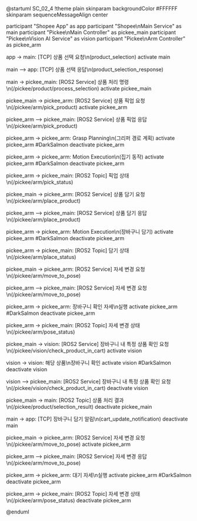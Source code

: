 @startuml SC_02_4
!theme plain
skinparam backgroundColor #FFFFFF
skinparam sequenceMessageAlign center

participant "Shopee App" as app
participant "Shopee\nMain Service" as main
participant "Pickee\nMain Controller" as pickee_main
participant "Pickee\nVision AI Service" as vision
participant "Pickee\nArm Controller" as pickee_arm

app -> main: [TCP] 상품 선택 요청\n(product_selection)
activate main

main --> app: [TCP] 상품 선택 응답\n(product_selection_response)

main -> pickee_main: [ROS2 Service] 상품 처리 명령\n(/pickee/product/process_selection)
activate pickee_main

pickee_main -> pickee_arm: [ROS2 Service] 상품 픽업 요청\n(/pickee/arm/pick_product)
activate pickee_arm

pickee_arm --> pickee_main: [ROS2 Service] 상품 픽업 응답\n(/pickee/arm/pick_product)

pickee_arm -> pickee_arm: Grasp Planning\n(그리퍼 경로 계획)
activate pickee_arm #DarkSalmon
deactivate pickee_arm

pickee_arm -> pickee_arm: Motion Execution\n(집기 동작)
activate pickee_arm #DarkSalmon
deactivate pickee_arm

pickee_arm -> pickee_main: [ROS2 Topic] 픽업 상태\n(/pickee/arm/pick_status)

pickee_main -> pickee_arm: [ROS2 Service] 상품 담기 요청\n(/pickee/arm/place_product)

pickee_arm --> pickee_main: [ROS2 Service] 상품 담기 응답\n(/pickee/arm/place_product)

pickee_arm -> pickee_arm: Motion Execution\n(장바구니 담기)
activate pickee_arm #DarkSalmon
deactivate pickee_arm

pickee_arm -> pickee_main: [ROS2 Topic] 담기 상태\n(/pickee/arm/place_status)

pickee_main -> pickee_arm: [ROS2 Service] 자세 변경 요청\n(/pickee/arm/move_to_pose)

pickee_arm --> pickee_main: [ROS2 Service] 자세 변경 요청\n(/pickee/arm/move_to_pose)

pickee_arm -> pickee_arm: 장바구니 확인 자세\n실행
activate pickee_arm #DarkSalmon
deactivate pickee_arm

pickee_arm -> pickee_main: [ROS2 Topic] 자세 변경 상태\n(/pickee/arm/pose_status)

pickee_main -> vision: [ROS2 Service] 장바구니 내 특정 상품 확인 요청\n(/pickee/vision/check_product_in_cart)
activate vision

vision -> vision: 해당 상품\n장바구니 확인
activate vision #DarkSalmon
deactivate vision

vision --> pickee_main: [ROS2 Service] 장바구니 내 특정 상품 확인 요청\n(/pickee/vision/check_product_in_cart)
deactivate vision

pickee_main -> main: [ROS2 Topic] 상품 처리 결과\n(/pickee/product/selection_result)
deactivate pickee_main

main -> app: [TCP] 장바구니 담기 알림\n(cart_update_notification)
deactivate main

pickee_main -> pickee_arm: [ROS2 Service] 자세 변경 요청\n(/pickee/arm/move_to_pose)
activate pickee_arm

pickee_arm --> pickee_main: [ROS2 Service] 자세 변경 응답\n(/pickee/arm/move_to_pose)

pickee_arm -> pickee_arm: 대기 자세\n실행
activate pickee_arm #DarkSalmon
deactivate pickee_arm

pickee_arm -> pickee_main: [ROS2 Topic] 자세 변경 상태\n(/pickee/arm/pose_status)
deactivate pickee_arm

@enduml
